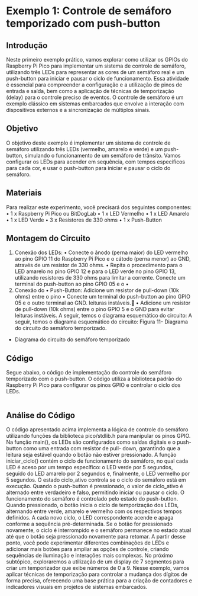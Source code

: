 # Exemplo 1: Controle de semáforo temporizado com push-button

## Introdução

Neste primeiro exemplo prático, vamos explorar como utilizar os GPIOs do
Raspberry Pi Pico para implementar um sistema de controle de semáforo,
utilizando três LEDs para representar as cores de um semáforo real e um
push-button para iniciar e pausar o ciclo de funcionamento. Essa atividade
é essencial para compreender a configuração e a utilização de pinos de
entrada e saída, bem como a aplicação de técnicas de temporização
(delay) para o controle preciso de eventos. O controle de semáforo é um
exemplo clássico em sistemas embarcados que envolve a interação com
dispositivos externos e a sincronização de múltiplos sinais.

## Objetivo

O objetivo deste exemplo é implementar um sistema de controle de
semáforo utilizando três LEDs (vermelho, amarelo e verde) e um push-
button, simulando o funcionamento de um semáforo de trânsito. Vamos
configurar os LEDs para acender em sequência, com tempos específicos
para cada cor, e usar o push-button para iniciar e pausar o ciclo do
semáforo.

## Materiais 

Para realizar este experimento, você precisará dos seguintes
componentes:
• 1 x Raspberry Pi Pico ou BitDogLab
• 1 x LED Vermelho
• 1 x LED Amarelo
• 1 x LED Verde
• 3 x Resistores de 330 ohms
• 1 x Push-Button

## Montagem do Circuito

1. Conexão dos LEDs:
• Conecte o ânodo (perna maior) do LED vermelho ao pino GPIO 11 do Raspberry Pi Pico e o cátodo (perna menor) ao GND, através de um
resistor de 330 ohms.
• Repita o procedimento para o LED amarelo no pino GPIO 12 e para o
LED verde no pino GPIO 13, utilizando resistores de 330 ohms para
limitar a corrente.
Conecte um terminal do push-button ao pino GPIO 05 e o
•
2. Conexão do
• Push-Button:
Adicione um resistor de pull-down (10k ohms) entre o pino
• Conecte um terminal do push-button ao pino GPIO 05 e o outro terminal
ao GND.
leituras instáveis.
• Adicione um resistor de pull-down (10k ohms) entre o pino GPIO 5 e o
GND para evitar leituras instáveis.
A seguir, temos o diagrama esquemático do circuito:
A seguir, temos o diagrama esquemático do circuito:
Figura 11- Diagrama
do circuito
do semáforo
temporizado.

* Diagrama do circuito do semáforo temporizado

## Código

Segue abaixo, o código de implementação do controle do semáforo temporizado com o push-button. O código utiliza a biblioteca padrão do Raspberry Pi Pico
para configurar os pinos GPIO e controlar o ciclo dos LEDs.

```C

```

## Análise do Código

O código apresentado acima implementa a lógica de controle do
semáforo utilizando funções da biblioteca pico/stdlib.h para manipular
os pinos GPIO. Na função main(), os LEDs são configurados como saídas
digitais e o push-button como uma entrada com resistor de pull-
down, garantindo que a leitura seja estável quando o botão não estiver
pressionado.
A função iniciar_ciclo() contém o ciclo de funcionamento do semáforo,
no qual cada LED é aceso por um tempo específico: o LED verde por 5
segundos, seguido do LED amarelo por 2 segundos e, finalmente, o LED
vermelho por 5 segundos. O estado ciclo_ativo controla se o ciclo do
semáforo está em execução. Quando o push-button é pressionado, o valor
de ciclo_ativo é alternado entre verdadeiro e falso, permitindo iniciar ou
pausar o ciclo.
O funcionamento do semáforo é controlado pelo estado do push-button.
Quando pressionado, o botão inicia o ciclo de temporização dos LEDs,
alternando entre verde, amarelo e vermelho com os respectivos tempos
definidos. A cada novo ciclo, o LED correspondente acende e apaga
conforme a sequência pré-determinada. Se o botão for pressionado
novamente, o ciclo é interrompido e o semáforo permanece no estado
atual até que o botão seja pressionado novamente para retomar. A partir
desse ponto, você pode experimentar diferentes combinações de LEDs
e adicionar mais botões para ampliar as opções de controle, criando
sequências de iluminação e interações mais complexas.
No próximo subtópico, exploraremos a utilização de um display de 7
segmentos para criar um temporizador que exibe números de 0 a 9.
Nesse exemplo, vamos aplicar técnicas de temporização para controlar a
mudança dos dígitos de forma precisa, oferecendo uma base prática para
a criação de contadores e indicadores visuais em projetos de sistemas
embarcados.

